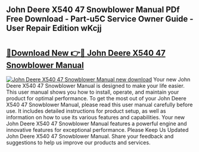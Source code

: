 ## John Deere X540 47 Snowblower Manual PDf Free Download - Part-u5C Service Owner Guide - User Repair Edition wKcjj

# <h2><a href="http://bc93285.oget.top/?id=John+Deere+X540+47+Snowblower+Manual">🔗Download New 👉🔴 John Deere X540 47 Snowblower Manual</a></h2>

[![John Deere X540 47 Snowblower Manual new download](https://i.imgur.com/5g1atiW.png)](http://bc93285.oget.top/?id=John+Deere+X540+47+Snowblower+Manual)
Your new John Deere X540 47 Snowblower Manual is designed to make your life easier. This user manual shows you how to install, operate, and maintain your product for optimal performance. To get the most out of your John Deere X540 47 Snowblower Manual, please read this user manual carefully before use. It includes detailed instructions for product setup, as well as information on how to use its various features and capabilities. Your new John Deere X540 47 Snowblower Manual features a powerful engine and innovative features for exceptional performance. Please Keep Us Updated John Deere X540 47 Snowblower Manual. Share your feedback and suggestions to help us improve our products and services.
